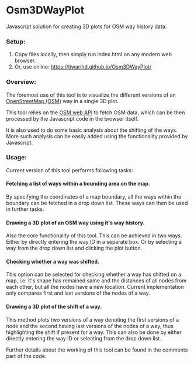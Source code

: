 # Osm3DWayPlot
Javascript solution for creating 3D plots for OSM way history data.

### Setup:
1. Copy files locally, then simply run index.html on any modern web browser.
2. Or, use online: <https://tiwarihd.github.io/Osm3DWayPlot/>

### Overview:
The foremost use of this tool is to visualize the different versions of an [OpenStreetMap (OSM)](http://www.openstreetmap.org) way in a single 3D plot.

This tool relies on the [OSM web API](http://wiki.openstreetmap.org/wiki/API_v0.6) to fetch OSM data, which can be then processed by the Javascript code in the browser itself.

It is also used to do some basic analysis about the shifting of the ways. More such analysis can be easily added using the functionality provided by Javascript.

### Usage:
Current version of this tool performs following tasks:

#### Fetching a list of ways within a bounding area on the map.
By specifying the coordinates of a map boundary, all the ways within the boundary can be fetched in a drop down list. These ways can then be used in further tasks.

#### Drawing a 3D plot of an OSM way using it's way history.
Also the core functionality of this tool. This can be achieved in two ways. Either by directly entering the way ID in a separate box. Or by selecting a way from the drop down list and clicking the plot button.

#### Checking whether a way was shifted.
This option can be selected for checking whether a way has shifted on a map, i.e. it's shape has remained same and the distances of all nodes from each other, but all the nodes have a new location. Current implementation only compares first and last versions of the nodes of a way.

#### Drawing a 3D plot of the shift of a way.
This method plots two versions of a way denoting the first versions of a node and the second having last versions of the nodes of a way, thus highlighting the shift if present for a way. This can also be done by either directly entering the way ID or selecting from the drop down list.

Further details about the working of this tool can be found in the comments part of the code.

